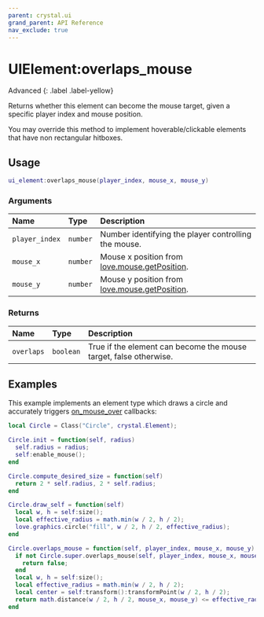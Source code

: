 ```yaml
---
parent: crystal.ui
grand_parent: API Reference
nav_exclude: true
---
```


# UIElement:overlaps_mouse

Advanced
{: .label .label-yellow}

Returns whether this element can become the mouse target, given a specific player index and mouse position.

You may override this method to implement hoverable/clickable elements that have non rectangular hitboxes.

## Usage

```lua
ui_element:overlaps_mouse(player_index, mouse_x, mouse_y)
```

### Arguments

| Name           | Type     | Description                                                                                     |
| :------------- | :------- | :---------------------------------------------------------------------------------------------- |
| `player_index` | `number` | Number identifying the player controlling the mouse.                                            |
| `mouse_x`      | `number` | Mouse x position from [love.mouse.getPosition](https://love2d.org/wiki/love.mouse.getPosition). |
| `mouse_y`      | `number` | Mouse y position from [love.mouse.getPosition](https://love2d.org/wiki/love.mouse.getPosition). |

### Returns

| Name       | Type      | Description                                                       |
| :--------- | :-------- | :---------------------------------------------------------------- |
| `overlaps` | `boolean` | True if the element can become the mouse target, false otherwise. |

## Examples

This example implements an element type which draws a circle and accurately triggers [on_mouse_over](ui_element_on_mouse_over) callbacks:

```lua
local Circle = Class("Circle", crystal.Element);

Circle.init = function(self, radius)
  self.radius = radius;
  self:enable_mouse();
end

Circle.compute_desired_size = function(self)
  return 2 * self.radius, 2 * self.radius;
end

Circle.draw_self = function(self)
  local w, h = self:size();
  local effective_radius = math.min(w / 2, h / 2);
  love.graphics.circle("fill", w / 2, h / 2, effective_radius);
end

Circle.overlaps_mouse = function(self, player_index, mouse_x, mouse_y)
  if not Circle.super.overlaps_mouse(self, player_index, mouse_x, mouse_y) then
    return false;
  end
  local w, h = self:size();
  local effective_radius = math.min(w / 2, h / 2);
  local center = self:transform():transformPoint(w / 2, h / 2);
  return math.distance(w / 2, h / 2, mouse_x, mouse_y) <= effective_radius;
end
```
